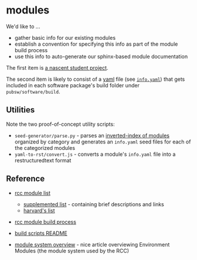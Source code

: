 # modules

We'd like to ...

* gather basic info for our existing modules
* establish a convention for specifying this info as part of the module build
  process
* use this info to auto-generate our sphinx-based module documentation

The first item is [a nascent student project](https://github.com/rcc-uchicago/docs/blob/master/student-projects/modules.md).

The second item is likely to consist of a [yaml](http://en.wikipedia.org/wiki/YAML) file (see [`info.yaml`](info.yaml)) that gets included in each software package's build folder under `pubsw/software/build`.


## Utilities

Note the two proof-of-concept utility scripts:

* `seed-generator/parse.py` - parses an [inverted-index of
  modules](seed-generator/inverted-index.txt) organized by category and
  generates an `info.yaml` seed files for each of the categorized modules
* `yaml-to-rst/convert.js` - converts a module's `info.yaml` file into
  a restructuredtext format


## Reference

* [rcc module list](http://docs.rcc.uchicago.edu/modulelist.html)
  * [supplemented list](https://github.com/rcc-uchicago/docs/blob/master/software.md) - containing brief descriptions and links
  * [harvard's list](https://rc.fas.harvard.edu/resources/module-list/#)

* [rcc module build process](https://w3.rcc.uchicago.edu/redmine/projects/rcc/wiki/Software_Build_and_Module_Process)
* [build scripts README](https://w3.rcc.uchicago.edu/redmine/projects/pubsw/repository/entry/software/build/README)

* [module system overview](http://www.admin-magazine.com/HPC/Articles/Environment-Modules) - nice article overviewing Environment Modules (the  module system used by the RCC)
